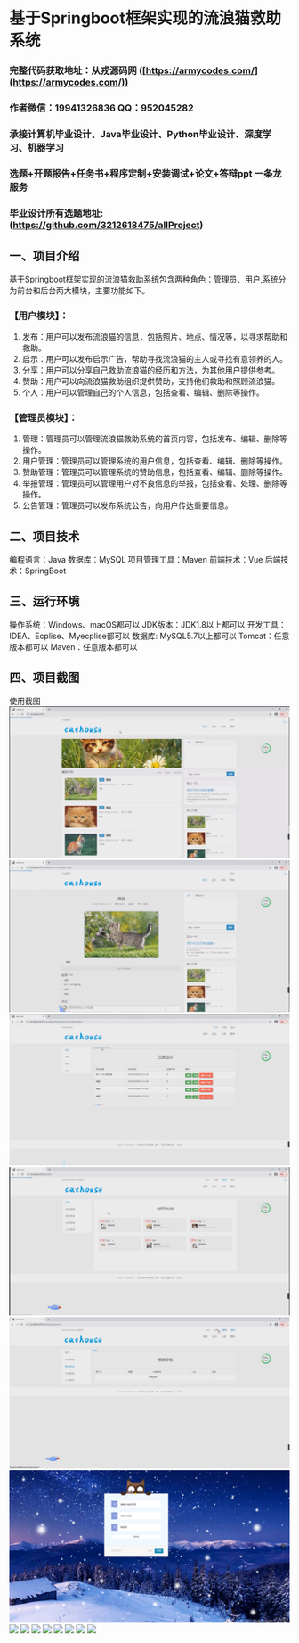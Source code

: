 基于Springboot框架实现的流浪猫救助系统
=
###  完整代码获取地址：从戎源码网 ([https://armycodes.com/](https://armycodes.com/))
###  作者微信：19941326836  QQ：952045282 
###  承接计算机毕业设计、Java毕业设计、Python毕业设计、深度学习、机器学习
###  选题+开题报告+任务书+程序定制+安装调试+论文+答辩ppt 一条龙服务
###  毕业设计所有选题地址:(https://github.com/3212618475/allProject)


一、项目介绍
---
基于Springboot框架实现的流浪猫救助系统包含两种角色：管理员、用户,系统分为前台和后台两大模块，主要功能如下。

### 【用户模块】：
1. 发布：用户可以发布流浪猫的信息，包括照片、地点、情况等，以寻求帮助和救助。
2. 启示：用户可以发布启示广告，帮助寻找流浪猫的主人或寻找有意领养的人。
3. 分享：用户可以分享自己救助流浪猫的经历和方法，为其他用户提供参考。
4. 赞助：用户可以向流浪猫救助组织提供赞助，支持他们救助和照顾流浪猫。
5. 个人：用户可以管理自己的个人信息，包括查看、编辑、删除等操作。

### 【管理员模块】：
1. 管理：管理员可以管理流浪猫救助系统的首页内容，包括发布、编辑、删除等操作。
2. 用户管理：管理员可以管理系统的用户信息，包括查看、编辑、删除等操作。
3. 赞助管理：管理员可以管理系统的赞助信息，包括查看、编辑、删除等操作。
4. 举报管理：管理员可以管理用户对不良信息的举报，包括查看、处理、删除等操作。
5. 公告管理：管理员可以发布系统公告，向用户传达重要信息。



二、项目技术
---
编程语言：Java
数据库：MySQL
项目管理工具：Maven
前端技术：Vue
后端技术：SpringBoot

三、运行环境
---
操作系统：Windows、macOS都可以
JDK版本：JDK1.8以上都可以
开发工具：IDEA、Ecplise、Myecplise都可以
数据库: MySQL5.7以上都可以
Tomcat：任意版本都可以
Maven：任意版本都可以

四、项目截图
---
使用截图
![](image/2.png)
![](image/3.png)
![](image/4.png)
![](image/5.png)
![](image/6.png)
![](image/7.png)
![](image/8.png)
![](image/9.png)
![](image/10.png)
![](image/11.png)
![](image/12.png)
![](image/13.png)
![](image/14.png)
![](image/15.png)

